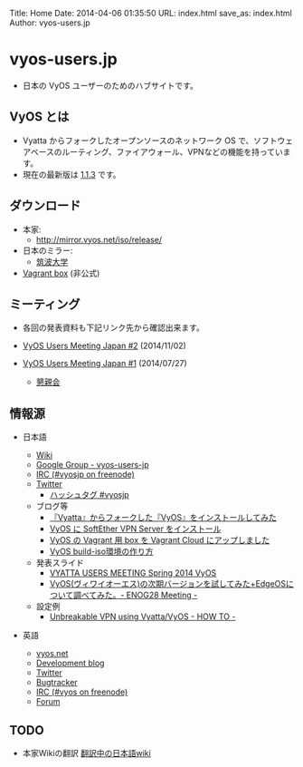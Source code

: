 Title: Home
Date: 2014-04-06 01:35:50
URL: index.html
save_as: index.html
Author: vyos-users.jp

vyos-users.jp
=============

* 日本の VyOS ユーザーのためのハブサイトです。

VyOS とは
---------

* Vyatta からフォークしたオープンソースのネットワーク OS で、ソフトウェアベースのルーティング、ファイアウォール、VPNなどの機能を持っています。
* 現在の最新版は [1.1.3](http://wiki.vyos-users.jp/1.1.0/%E3%83%AA%E3%83%AA%E3%83%BC%E3%82%B9%E3%83%8E%E3%83%BC%E3%83%88%231.1.3) です。

ダウンロード
------------

* 本家: 
    * <http://mirror.vyos.net/iso/release/>
* 日本のミラー: 
    * [筑波大学](http://ftp.tsukuba.wide.ad.jp/software/vyos/iso/release/)
* [Vagrant box](https://atlas.hashicorp.com/higebu/boxes/vyos-1.1.3-amd64) (非公式)

ミーティング
-------

* 各回の発表資料も下記リンク先から確認出来ます。

* [VyOS Users Meeting Japan #2](http://vyosjp.connpass.com/event/9667/) (2014/11/02)
* [VyOS Users Meeting Japan #1](http://vyosjp.connpass.com/event/6704/) (2014/07/27)
    * [懇親会](http://vyosjp.connpass.com/event/7217/)

情報源
------

* 日本語
    * [Wiki](http://wiki.vyos-users.jp)
    * [Google Group - vyos-users-jp](http://groups.google.com/d/forum/vyos-users-jp)
    * [IRC (#vyosjp on freenode)](https://webchat.freenode.net/?channels=#vyosjp)
    * [Twitter](https://twitter.com/vyosjp)
        * [ハッシュタグ #vyosjp](https://twitter.com/search?q=%23vyosjp&src=typd&f=realtime)
    * ブログ等
        * [『Vyatta』からフォークした『VyOS』をインストールしてみた](http://orebibou.blogspot.jp/2014/01/vyattavyos.html)
        * [VyOS に SoftEther VPN Server をインストール](http://www.higebu.com/blog/2014/03/08/how-to-install-softether-vpn-server-to-vyos/)
        * [VyOS の Vagrant 用 box を Vagrant Cloud にアップしました](http://www.higebu.com/blog/2014/03/13/put-vyos-box-to-vagrant-cloud/)
        * [VyOS build-iso環境の作り方](https://gist.github.com/hiroyuki-sato/9972631)
    * 発表スライド
        * [VYATTA USERS MEETING Spring 2014 VyOS](http://www.slideshare.net/higebu/vyatta-users-meeting-spring-2014-vyos)
        * [VyOS(ヴィワイオーエス)の次期バージョンを試してみた+EdgeOSについて調べてみた。- ENOG28 Meeting -](http://enog.jp/wp-content/uploads/2014/09/ftoyama_enog28.pdf)
    * 設定例
        * [Unbreakable VPN using Vyatta/VyOS - HOW TO -](http://www.slideshare.net/naotomatsumoto/unbreakable-vpntunnelingusingvyatta20140513v5)

* 英語
    * [vyos.net](http://vyos.net/)
    * [Development blog](http://vyos-dev.tumblr.com/)
    * [Twitter](https://twitter.com/vyos_dev)
    * [Bugtracker](http://bugzilla.vyos.net/)
    * [IRC (#vyos on freenode)](https://webchat.freenode.net/?channels=#vyos)
    * [Forum](http://forum.vyos.net/)

TODO
----

* 本家Wikiの翻訳 [翻訳中の日本語wiki](http://wiki.vyos-users.jp)
